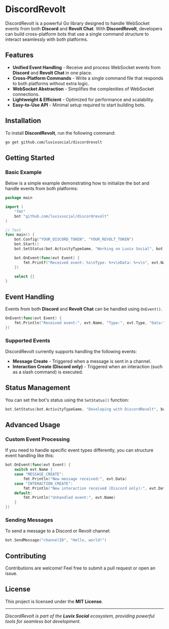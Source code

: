# DiscordRevolt

DiscordRevolt is a powerful Go library designed to handle WebSocket events from both **Discord** and **Revolt Chat**. With **DiscordRevolt**, developers can build cross-platform bots that use a single command structure to interact seamlessly with both platforms.

## Features

- **Unified Event Handling** - Receive and process WebSocket events from **Discord** and **Revolt Chat** in one place.
- **Cross-Platform Commands** - Write a single command file that responds to both platforms without extra logic.
- **WebSocket Abstraction** - Simplifies the complexities of WebSocket connections.
- **Lightweight & Efficient** - Optimized for performance and scalability.
- **Easy-to-Use API** - Minimal setup required to start building bots.

## Installation

To install **DiscordRevolt**, run the following command:

```sh
go get github.com/luvixsocial/discordrevolt
```

## Getting Started

### Basic Example

Below is a simple example demonstrating how to initialize the bot and handle events from both platforms:

```go
package main

import (
	"fmt"
	bot "github.com/luvixsocial/discordrevolt"
)

// Test
func main() {
	bot.Config("YOUR_DISCORD_TOKEN", "YOUR_REVOLT_TOKEN")
	bot.Start()
	bot.SetStatus(bot.ActivityTypeGame, "Working on Luvix Social", bot.Online, nil)

	bot.OnEvent(func(evt Event) {
		fmt.Printf("Received event: %s\nType: %+v\nData: %+v\n", evt.Name, evt.Type, evt.Data)
	})

	select {}
}
```

## Event Handling

Events from both **Discord** and **Revolt Chat** can be handled using `OnEvent()`.

```go
OnEvent(func(evt Event) {
	fmt.Println("Received event:", evt.Name, "Type:", evt.Type, "Data:", evt.Data)
})
```

### Supported Events
DiscordRevolt currently supports handling the following events:

- **Message Create** - Triggered when a message is sent in a channel.
- **Interaction Create (Discord only)** - Triggered when an interaction (such as a slash command) is executed.

## Status Management

You can set the bot's status using the `SetStatus()` function:

```go
bot.SetStatus(bot.ActivityTypeGame, "Developing with DiscordRevolt", bot.Online, nil)
```

## Advanced Usage

### Custom Event Processing

If you need to handle specific event types differently, you can structure event handling like this:

```go
bot.OnEvent(func(evt Event) {
	switch evt.Name {
	case "MESSAGE_CREATE":
		fmt.Println("New message received:", evt.Data)
	case "INTERACTION_CREATE":
		fmt.Println("New interaction received (Discord only):", evt.Data)
	default:
		fmt.Println("Unhandled event:", evt.Name)
	}
})
```

### Sending Messages

To send a message to a Discord or Revolt channel:

```go
bot.SendMessage("channelID", "Hello, world!")
```

## Contributing

Contributions are welcome! Feel free to submit a pull request or open an issue.

## License

This project is licensed under the **MIT License**.

---

_DiscordRevolt is part of the **Luvix Social** ecosystem, providing powerful tools for seamless bot development._

